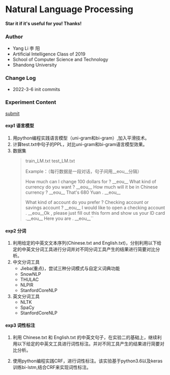 # Natural Language Processing

**Star it if it's useful for you! Thanks!**

### Author

- Yang Li 李 阳
- Artificial Intelligence Class of 2019
- School of Computer Science and Technology
- Shandong University

### Change Log

- 2022-3-6 init commits

### Experiment Content

[submit](https://icloud.qd.sdu.edu.cn:7777/link/928B36E8072A8C857687200257746BE7)

#### exp1 语言模型

1. 用python编程实践语言模型（uni-gram和bi-gram）,加入平滑技术。
2. 计算test.txt中句子的PPL，对比uni-gram和bi-gram语言模型效果。
3. 数据集
   > train_LM.txt test_LM.txt
   >
   > Example：（每行数据是一段对话，句子间用\_\_eou\_\_分隔）
   >
   > How much can I change 100 dollars for ? \_\_eou\_\_ What kind of currency do you want ? \_\_eou\_\_ How much will it be in Chinese currency ? \_\_eou\_\_ That's 680 Yuan . \_\_eou\_\_
   >
   > What kind of account do you prefer ? Checking account or savings account ? \_\_eou\_\_ I would like to open a checking account . \_\_eou\_\_Ok , please just fill out this form and show us your ID card .\_\_eou\_\_ Here you are . \_\_eou\_\_``

#### exp2 分词

1. 利用给定的中英文文本序列(Chinese.txt and English.txt)，分别利用以下给定的中英文分词工具进行分词并对不同分词工具产生的结果进行简要对比分析。
2. 中文分词工具
   - Jieba(重点)，尝试三种分词模式与自定义词典功能
   - SnowNLP
   - THULAC
   - NLPIR
   - StanfordCoreNLP
3. 英文分词工具
   - NLTK
   - SpaCy
   - StanfordCoreNLP

#### exp3 词性标注

1. 利用 Chinese.txt 和 English.txt 的中英文句子，在实验二的基础上，继续利用以下给定的中英文工具进行词性标注。并对不同工具产生的结果进行简要对比分析。

2. 使用python编程实践CRF，进行词性标注。该实验基于python3.6以及keras训练bi-lstm,结合CRF来实现词性标注。